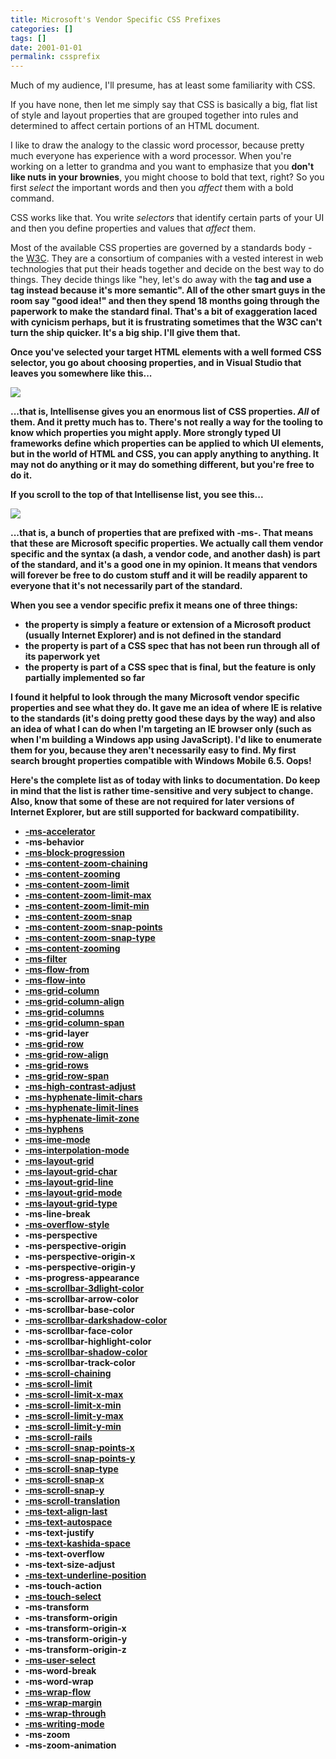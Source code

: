 ```yaml
---
title: Microsoft's Vendor Specific CSS Prefixes
categories: []
tags: []
date: 2001-01-01
permalink: cssprefix
---
```


Much of my audience, I'll presume, has at least some familiarity with CSS.

If you have none, then let me simply say that CSS is basically a big, flat list of style and layout properties that are grouped together into rules and determined to affect certain portions of an HTML document.

I like to draw the analogy to the classic word processor, because pretty much everyone has experience with a word processor. When you're working on a letter to grandma and you want to emphasize that you **don't like nuts in your brownies**, you might choose to bold that text, right? So you first _select_ the important words and then you _affect_ them with a bold command.

CSS works like that. You write _selectors_ that identify certain parts of your UI and then you define properties and values that _affect_ them.

Most of the available CSS properties are governed by a standards body - the [W3C](http://www.w3c.org). They are a consortium of companies with a vested interest in web technologies that put their heads together and decide on the best way to do things. They decide things like "hey, let's do away with the <b> tag and use a <strong> tag instead because it's more semantic". All of the other smart guys in the room say "good idea!" and then they spend 18 months going through the paperwork to make the standard final. That's a bit of exaggeration laced with cynicism perhaps, but it is frustrating sometimes that the W3C can't turn the ship quicker. It's a big ship. I'll give them that.

Once you've selected your target HTML elements with a well formed CSS selector, you go about choosing properties, and in Visual Studio that leaves you somewhere like this...

![](http://codefoster.blob.core.windows.net/site/image/265f5b7eca514738a9e1453fd6084e2c/cssprefix_01_1.png)

...that is, Intellisense gives you an enormous list of CSS properties. _All_ of them. And it pretty much has to. There's not really a way for the tooling to know which properties you might apply. More strongly typed UI frameworks define which properties can be applied to which UI elements, but in the world of HTML and CSS, you can apply anything to anything. It may not do anything or it may do something different, but you're free to do it.

If you scroll to the top of that Intellisense list, you see this...

![](http://codefoster.blob.core.windows.net/site/image/d103d687daed4ce8806db59d81062104/cssprefix_02_1.png)

...that is, a bunch of properties that are prefixed with -ms-. That means that these are Microsoft specific properties. We actually call them vendor specific and the syntax (a dash, a vendor code, and another dash) is part of the standard, and it's a good one in my opinion. It means that vendors will forever be free to do custom stuff and it will be readily apparent to everyone that it's not necessarily part of the standard.

When you see a vendor specific prefix it means one of three things:

*   the property is simply a feature or extension of a Microsoft product (usually Internet Explorer) and is not defined in the standard
*   the property is part of a CSS spec that has not been run through all of its paperwork yet
*   the property is part of a CSS spec that is final, but the feature is only partially implemented so far

I found it helpful to look through the many Microsoft vendor specific properties and see what they do. It gave me an idea of where IE is relative to the standards (it's doing pretty good these days by the way) and also an idea of what I can do when I'm targeting an IE browser only (such as when I'm building a Windows app using JavaScript). I'd like to enumerate them for you, because they aren't necessarily easy to find. My first search brought properties compatible with Windows Mobile 6.5\. Oops!

Here's the complete list as of today with links to documentation. Do keep in mind that the list is rather time-sensitive and very subject to change. Also, know that some of these are not required for later versions of Internet Explorer, but are still supported for backward compatibility.

*   [-ms-accelerator](http://msdn.microsoft.com/en-us/library/ie/ms530713(v=vs.85).aspx)
*   -ms-behavior
*   [-ms-block-progression](http://msdn.microsoft.com/en-us/library/ie/dd229917(v=vs.85).aspx)
*   [-ms-content-zoom-chaining](http://msdn.microsoft.com/en-us/library/ie/hh771889(v=vs.85).aspx)
*   [-ms-content-zooming](http://msdn.microsoft.com/en-us/library/ie/hh771891(v=vs.85).aspx)
*   [-ms-content-zoom-limit](http://msdn.microsoft.com/en-us/library/ie/jj127330(v=vs.85).aspx)
*   [-ms-content-zoom-limit-max](http://msdn.microsoft.com/en-us/library/ie/jj127331(v=vs.85).aspx)
*   [-ms-content-zoom-limit-min](http://msdn.microsoft.com/en-us/library/ie/jj127332(v=vs.85).aspx)
*   [-ms-content-zoom-snap](http://msdn.microsoft.com/en-us/library/ie/hh771893(v=vs.85).aspx)
*   [-ms-content-zoom-snap-points](http://msdn.microsoft.com/en-us/library/ie/hh771895(v=vs.85).aspx)
*   [-ms-content-zoom-snap-type](http://msdn.microsoft.com/en-us/library/ie/hh771895(v=vs.85).aspx)
*   [-ms-content-zooming](http://msdn.microsoft.com/en-us/library/ie/hh771891(v=vs.85).aspx)
*   [-ms-filter](http://msdn.microsoft.com/en-us/library/ie/ms530752(v=vs.85).aspx)
*   [-ms-flow-from](http://msdn.microsoft.com/en-us/library/ie/hh771897(v=vs.85).aspx)
*   [-ms-flow-into](http://msdn.microsoft.com/en-us/library/ie/hh771899(v=vs.85).aspx)
*   [-ms-grid-column](http://msdn.microsoft.com/en-us/library/ie/hh772242(v=vs.85).aspx)
*   [-ms-grid-column-align](http://msdn.microsoft.com/en-us/library/ie/hh772245(v=vs.85).aspx)
*   [-ms-grid-columns](http://msdn.microsoft.com/en-us/library/ie/hh772246(v=vs.85).aspx)
*   [-ms-grid-column-span](http://msdn.microsoft.com/en-us/library/ie/hh772248(v=vs.85).aspx)
*   -ms-grid-layer
*   [-ms-grid-row](http://msdn.microsoft.com/en-us/ie/hh772254(v=vs.94).aspx)
*   [-ms-grid-row-align](http://msdn.microsoft.com/en-us/library/ie/hh772256(v=vs.85).aspx)
*   [-ms-grid-rows](http://msdn.microsoft.com/en-us/library/ie/hh772258(v=vs.85).aspx)
*   [-ms-grid-row-span](http://msdn.microsoft.com/en-us/library/ie/hh772260(v=vs.85).aspx)
*   [-ms-high-contrast-adjust](http://msdn.microsoft.com/en-us/library/ie/hh771863(v=vs.85).aspx)
*   [-ms-hyphenate-limit-chars](http://msdn.microsoft.com/en-us/library/ie/hh771865(v=vs.85).aspx)
*   [-ms-hyphenate-limit-lines](http://msdn.microsoft.com/en-us/library/ie/hh771867(v=vs.85).aspx)
*   [-ms-hyphenate-limit-zone](http://msdn.microsoft.com/en-us/library/ie/hh771869(v=vs.85).aspx)
*   [-ms-hyphens](http://msdn.microsoft.com/en-us/library/ie/hh771871(v=vs.85).aspx)
*   [-ms-ime-mode](http://msdn.microsoft.com/en-us/library/ie/ms530767(v=vs.85).aspx)
*   [-ms-interpolation-mode](http://msdn.microsoft.com/en-us/library/ie/ms530822(v=vs.85).aspx)
*   [-ms-layout-grid](http://msdn.microsoft.com/en-us/library/ie/ms530771(v=vs.85).aspx)
*   [-ms-layout-grid-char](http://msdn.microsoft.com/en-us/library/ie/ms530772(v=vs.85).aspx)
*   [-ms-layout-grid-line](http://msdn.microsoft.com/en-us/library/ie/ms530773(v=vs.85).aspx)
*   [-ms-layout-grid-mode](http://msdn.microsoft.com/en-us/library/ie/ms530774(v=vs.85).aspx)
*   [-ms-layout-grid-type](http://msdn.microsoft.com/en-us/library/ie/ms530775(v=vs.85).aspx)
*   -ms-line-break
*   [-ms-overflow-style](http://msdn.microsoft.com/en-us/library/ie/hh771902(v=vs.85).aspx)
*   -ms-perspective
*   -ms-perspective-origin
*   -ms-perspective-origin-x
*   -ms-perspective-origin-y
*   -ms-progress-appearance
*   [-ms-scrollbar-3dlight-color](http://msdn.microsoft.com/en-us/library/ie/ms531153(v=vs.85).aspx)
*   -ms-scrollbar-arrow-color
*   -ms-scrollbar-base-color
*   [-ms-scrollbar-darkshadow-color](http://msdn.microsoft.com/en-us/library/ie/ms531156(v=vs.85).aspx)
*   -ms-scrollbar-face-color
*   -ms-scrollbar-highlight-color
*   [-ms-scrollbar-shadow-color](http://msdn.microsoft.com/en-us/library/ie/ms531159(v=vs.85).aspx)
*   -ms-scrollbar-track-color
*   [-ms-scroll-chaining](http://msdn.microsoft.com/en-us/library/ie/hh772034(v=vs.85).aspx)
*   [-ms-scroll-limit](http://msdn.microsoft.com/en-us/library/ie/jj127336(v=vs.85).aspx)
*   [-ms-scroll-limit-x-max](http://msdn.microsoft.com/en-us/library/ie/jj127337(v=vs.85).aspx)
*   [-ms-scroll-limit-x-min](http://msdn.microsoft.com/en-us/library/ie/jj127338(v=vs.85).aspx)
*   [-ms-scroll-limit-y-max](http://msdn.microsoft.com/en-us/library/ie/jj127339(v=vs.85).aspx)
*   [-ms-scroll-limit-y-min](http://msdn.microsoft.com/en-us/library/ie/jj127340(v=vs.85).aspx)
*   [-ms-scroll-rails](http://msdn.microsoft.com/en-us/library/ie/hh772035(v=vs.85).aspx)
*   [-ms-scroll-snap-points-x](http://msdn.microsoft.com/en-us/library/ie/hh772036(v=vs.85).aspx)
*   [-ms-scroll-snap-points-y](http://msdn.microsoft.com/en-us/library/ie/hh772037(v=vs.85).aspx)
*   [-ms-scroll-snap-type](http://msdn.microsoft.com/en-us/library/ie/hh772038(v=vs.85).aspx)
*   [-ms-scroll-snap-x](http://msdn.microsoft.com/en-us/library/ie/hh772039(v=vs.85).aspx)
*   [-ms-scroll-snap-y](http://msdn.microsoft.com/en-us/library/ie/hh772040(v=vs.85).aspx)
*   [-ms-scroll-translation](http://msdn.microsoft.com/en-us/library/ie/hh973361(v=vs.85).aspx)
*   [-ms-text-align-last](http://msdn.microsoft.com/en-us/library/ie/ms531163(v=vs.85).aspx)
*   [-ms-text-autospace](http://msdn.microsoft.com/en-us/library/ie/ms531164(v=vs.85).aspx)
*   -ms-text-justify
*   [-ms-text-kashida-space](http://msdn.microsoft.com/en-us/library/ie/ms531173(v=vs.85).aspx)
*   -ms-text-overflow
*   -ms-text-size-adjust
*   [-ms-text-underline-position](http://msdn.microsoft.com/en-us/library/ie/ms531176(v=vs.85).aspx)
*   -ms-touch-action
*   [-ms-touch-select](http://msdn.microsoft.com/en-us/library/ie/hh975292(v=vs.85).aspx)
*   -ms-transform
*   -ms-transform-origin
*   -ms-transform-origin-x
*   -ms-transform-origin-y
*   -ms-transform-origin-z
*   [-ms-user-select](http://msdn.microsoft.com/en-us/library/ie/hh781492(v=vs.85).aspx)
*   -ms-word-break
*   -ms-word-wrap
*   [-ms-wrap-flow](http://msdn.microsoft.com/en-us/library/ie/hh772045(v=vs.85).aspx)
*   [-ms-wrap-margin](http://msdn.microsoft.com/en-us/library/ie/hh772042(v=vs.85).aspx)
*   [-ms-wrap-through](http://msdn.microsoft.com/en-us/library/ie/hh771900(v=vs.85).aspx)
*   [-ms-writing-mode](http://msdn.microsoft.com/en-us/library/ie/ms531187(v=vs.85).aspx)
*   -ms-zoom
*   -ms-zoom-animation

	 